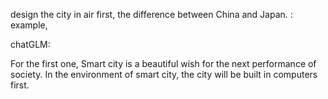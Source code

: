 design the city in air first, 
the difference between China and Japan. :
	example,

chatGLM:

For the first one, Smart city is a beautiful wish for the next performance of society. In the environment of smart city, the city will be built in computers first. 





